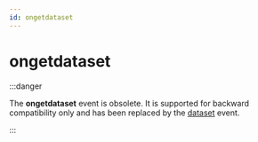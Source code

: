 ```yaml
---
id: ongetdataset
---
```


# ongetdataset


:::danger

The **ongetdataset** event is obsolete. It is supported for backward compatibility only and has been replaced by the [dataset](/docs/Web_and_app_UIs/UDB_Events/dataset.md) event.

:::

